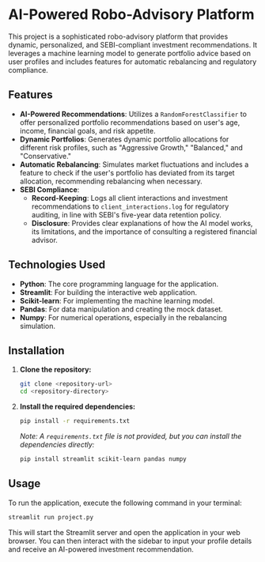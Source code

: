 # AI-Powered Robo-Advisory Platform

This project is a sophisticated robo-advisory platform that provides dynamic, personalized, and SEBI-compliant investment recommendations. It leverages a machine learning model to generate portfolio advice based on user profiles and includes features for automatic rebalancing and regulatory compliance.

## Features

*   **AI-Powered Recommendations**: Utilizes a `RandomForestClassifier` to offer personalized portfolio recommendations based on user's age, income, financial goals, and risk appetite.
*   **Dynamic Portfolios**: Generates dynamic portfolio allocations for different risk profiles, such as "Aggressive Growth," "Balanced," and "Conservative."
*   **Automatic Rebalancing**: Simulates market fluctuations and includes a feature to check if the user's portfolio has deviated from its target allocation, recommending rebalancing when necessary.
*   **SEBI Compliance**:
    *   **Record-Keeping**: Logs all client interactions and investment recommendations to `client_interactions.log` for regulatory auditing, in line with SEBI's five-year data retention policy.
    *   **Disclosure**: Provides clear explanations of how the AI model works, its limitations, and the importance of consulting a registered financial advisor.

## Technologies Used

*   **Python**: The core programming language for the application.
*   **Streamlit**: For building the interactive web application.
*   **Scikit-learn**: For implementing the machine learning model.
*   **Pandas**: For data manipulation and creating the mock dataset.
*   **Numpy**: For numerical operations, especially in the rebalancing simulation.

## Installation

1.  **Clone the repository:**
    ```bash
    git clone <repository-url>
    cd <repository-directory>
    ```

2.  **Install the required dependencies:**
    ```bash
    pip install -r requirements.txt
    ```
    *Note: A `requirements.txt` file is not provided, but you can install the dependencies directly:*
    ```bash
    pip install streamlit scikit-learn pandas numpy
    ```

## Usage

To run the application, execute the following command in your terminal:

```bash
streamlit run project.py
```

This will start the Streamlit server and open the application in your web browser. You can then interact with the sidebar to input your profile details and receive an AI-powered investment recommendation.
